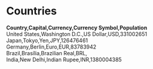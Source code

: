 # Countries
**Country,Capital,Currency,Currency Symbol,Population**    
United States,Washington D.C.,US Dollar,USD,331002651  
Japan,Tokyo,Yen,JPY,126476461  
Germany,Berlin,Euro,EUR,83783942  
Brazil,Brasília,Brazilian Real,BRL,  
India,New Delhi,Indian Rupee,INR,1380004385